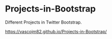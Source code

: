 # Projects-in-Bootstrap
Different Projects in Twitter Bootstrap.

https://vascojm82.github.io/Projects-in-Bootstrap/
